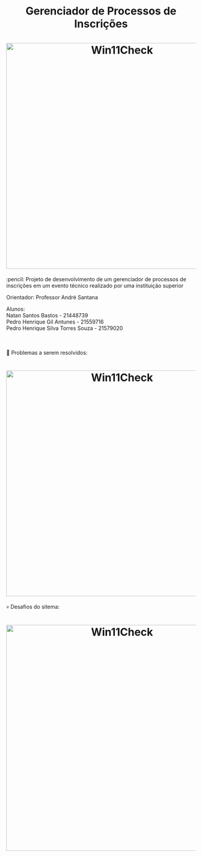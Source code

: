 <h1 align="center">  Gerenciador de Processos de Inscrições
  <br><br>
  <img src ="https://portal.anhembi.br/wp-content/themes/anhembi/library/images/logo-anhembi-50.png" alt="Win11Check" width="600">
  <br>
</h1>

<p> :pencil:  Projeto de desenvolvimento de um gerenciador de processos de inscrições em um evento técnico realizado por uma instituição superior</p>

Orientador: Professor André Santana

Alunos:<br>
Natan Santos Bastos - 21448739 <br>
Pedro Henrique Gil Antunes - 21559716 <br>
Pedro Henrique Silva Torres Souza - 21579020 <br>
<br><br>
</h1>

<p> 🔧  Problemas a serem resolvidos:

<h1 align="center">
<img src = "https://i.imgur.com/AeErJrf.png" alt="Win11Check" width="600">
<br>
</h1>

<p> 💀  Desafios do sitema:

<h1 align="center">
<img src = "https://i.imgur.com/kVqTm84.png" alt="Win11Check" width="600">
<br>
</h1>

